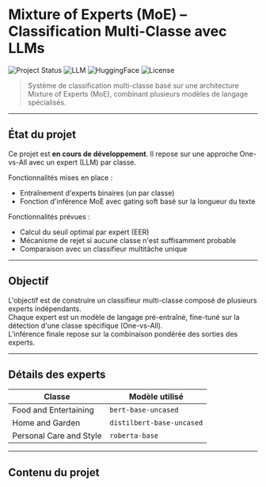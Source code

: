 # Mixture of Experts (MoE) – Classification Multi-Classe avec LLMs

![Project Status](https://img.shields.io/badge/status-en%20construction-yellow)
![LLM](https://img.shields.io/badge/model-BERT%2C%20DistilBERT%2C%20RoBERTa-blue)
![HuggingFace](https://img.shields.io/badge/framework-HuggingFace%20Transformers-orange)
![License](https://img.shields.io/badge/license-MIT-green)

> Système de classification multi-classe basé sur une architecture Mixture of Experts (MoE), combinant plusieurs modèles de langage spécialisés.

---

## État du projet

Ce projet est **en cours de développement**. Il repose sur une approche One-vs-All avec un expert (LLM) par classe.

Fonctionnalités mises en place :
- Entraînement d'experts binaires (un par classe)
- Fonction d'inférence MoE avec gating soft basé sur la longueur du texte

Fonctionnalités prévues :
- Calcul du seuil optimal par expert (EER)
- Mécanisme de rejet si aucune classe n'est suffisamment probable
- Comparaison avec un classifieur multitâche unique

---

## Objectif

L'objectif est de construire un classifieur multi-classe composé de plusieurs experts indépendants.  
Chaque expert est un modèle de langage pré-entraîné, fine-tuné sur la détection d'une classe spécifique (One-vs-All).  
L’inférence finale repose sur la combinaison pondérée des sorties des experts.

---

## Détails des experts

| Classe                    | Modèle utilisé           |
|---------------------------|---------------------------|
| Food and Entertaining     | `bert-base-uncased`       |
| Home and Garden           | `distilbert-base-uncased` |
| Personal Care and Style   | `roberta-base`            |

---

## Contenu du projet

